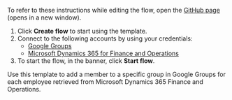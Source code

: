 To refer to these instructions while editing the flow, open the [GitHub page](https://github.com/ot4i/app-connect-templates/tree/main/resources/markdown/Add%20a%20group%20member%20in%20Google%20Groups%20for%20each%20employee%20retrieved%20from%20Microsoft%20Dynamics%20365%20Finance%20and%20Operations_instructions.md) (opens in a new window).


1. Click **Create flow** to start using the template.
2. Connect to the following accounts by using your credentials:
   - [Google Groups](https://www.ibm.com/docs/en/app-connect/containers_cd?topic=apps-google-groups) 
   - [Microsoft Dynamics 365 for Finance and Operations](https://www.ibm.com/docs/en/app-connect/containers_cd?topic=apps-microsoft-dynamics-365-finance-operations)
3. To start the flow, in the banner, click **Start flow**.


Use this template to add a member to a specific group in Google Groups for each employee retrieved from Microsoft Dynamics 365 Finance and Operations.  


